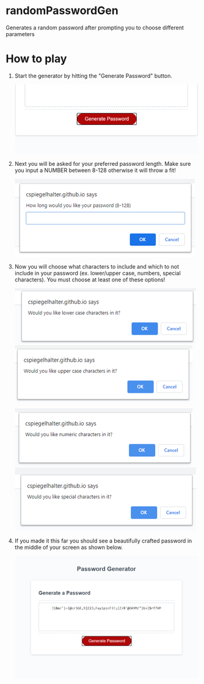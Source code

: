 # randomPasswordGen
Generates a random password after prompting you to choose different parameters

# How to play
1. Start the generator by hitting the "Generate Password" button.

    ![Start button](./Assets/startButton.png)


2. Next you will be asked for your preferred password length. Make sure you input a NUMBER between 8-128 otherwise it will throw a fit!

    ![Length prompt](./Assets/lengthPrompt.png)


3. Now you will choose what characters to include and which to not include in your password (ex. lower/upper case, numbers, special characters). You must choose at least one of these options!

    ![Lower case](./Assets/lowerCase.png)   ![Upper case](./Assets/upperCase.png)


    ![Numbers](./Assets/numbers.png)    ![Special characters](./Assets/special.png)


4. If you made it this far you should see a beautifully crafted password in the middle of your screen as shown below.

    ![Password](./Assets/finished.png)

    